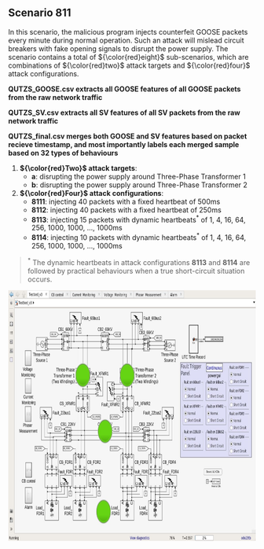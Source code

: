 ## Scenario 811
In this scenario, the malicious program injects counterfeit GOOSE packets every minute during normal operation. Such an attack will mislead circuit breakers with fake opening signals to disrupt the power supply. The scenario contains a total of ${\color{red}eight}$ sub-scenarios, which are combinations of ${\color{red}two}$ attack targets and ${\color{red}four}$ attack configurations.

**QUTZS_GOOSE.csv extracts all GOOSE features of all GOOSE packets from the raw network traffic**

**QUTZS_SV.csv extracts all SV features of all SV packets from the raw network traffic**

**QUTZS_final.csv merges both GOOSE and SV features based on packet recieve timestamp, and most importantly labels each merged sample based on 32 types of behaviours**

1. **${\color{red}Two}$ attack targets**: 
   - **a**: disrupting the power supply around Three-Phase Transformer 1 
   - **b**: disrupting the power supply around Three-Phase Transformer 2
2. **${\color{red}Four}$ attack configurations**:
   - **8111**: injecting 40 packets with a fixed heartbeat of 500ms
   - **8112**: injecting 40 packets with a fixed heartbeat of 250ms
   - **8113**: injecting 15 packets with dynamic heartbeats<sup>*</sup> of 1, 4, 16, 64, 256, 1000, 1000, ..., 1000ms
   - **8114**: injecting 10 packets with dynamic heartbeats<sup>*</sup> of 1, 4, 16, 64, 256, 1000, 1000, ..., 1000ms

> <sup>*</sup> The dynamic heartbeats in attack configurations **8113** and **8114** are followed by practical behaviours when a true short-circuit situation occurs.

<img src="https://github.com/CSCRC-SCREED/QUT-ZSS-2023/blob/main/PrimaryPlant.jpg" alt="" width="800" height="510" />